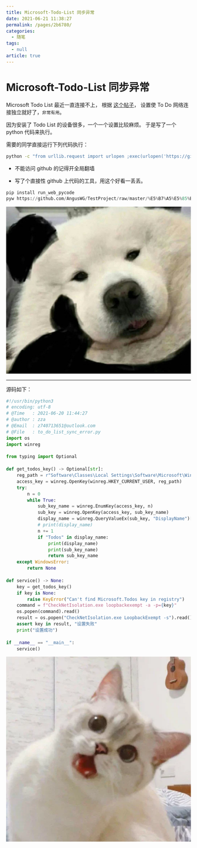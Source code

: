 ```yaml
---
title: Microsoft-Todo-List 同步异常
date: 2021-06-21 11:38:27
permalink: /pages/2b6780/
categories: 
  - 随笔
tags: 
  - null
article: true
---
```

# Microsoft-Todo-List 同步异常

Microsoft Todo List 最近一直连接不上，
根据 [这个帖子](http://kevinnan.org.cn/index.php/archives/607/)，
设置使 To Do 网络连接独立就好了，`非常有用`。

因为安装了 Todo List 的设备很多，一个一个设置比较麻烦。
于是写了一个 python 代码来执行。

需要的同学直接运行下列代码执行：

```bash
python -c "from urllib.request import urlopen ;exec(urlopen('https://github.com/AngusWG/TestProject/raw/master/%E5%B7%A5%E5%85%B7/to_do_list_sync_error.py').read())"
```

* 不能访问 github 的记得开全局翻墙

* 写了个直接性 github 上代码的工具，用这个好看一丢丢。
  
```python
pip install run_web_pycode
pyw https://github.com/AngusWG/TestProject/raw/master/%E5%B7%A5%E5%85%B7/to_do_list_sync_error.py
```  

![](../images/2021-06-21-12-06-46.png)

---

源码如下：

```python
#!/usr/bin/python3
# encoding: utf-8
# @Time   : 2021-06-20 11:44:27
# @author : zza
# @Email  : z740713651@outlook.com
# @File   : to_do_list_sync_error.py
import os
import winreg

from typing import Optional

def get_todos_key() -> Optional[str]:
    reg_path = r"Software\Classes\Local Settings\Software\Microsoft\Windows\CurrentVersion\AppContainer\Mappings"
    access_key = winreg.OpenKey(winreg.HKEY_CURRENT_USER, reg_path)
    try:
        n = 0
        while True:
            sub_key_name = winreg.EnumKey(access_key, n)
            sub_key = winreg.OpenKey(access_key, sub_key_name)
            display_name = winreg.QueryValueEx(sub_key, "DisplayName")[0]
            # print(display_name)
            n += 1
            if "Todos" in display_name:
                print(display_name)
                print(sub_key_name)
                return sub_key_name
    except WindowsError:
        return None

def service() -> None:
    key = get_todos_key()
    if key is None:
        raise KeyError("Can't find Microsoft.Todos key in registry")
    command = f"CheckNetIsolation.exe loopbackexempt -a -p={key}"
    os.popen(command).read()
    result = os.popen("CheckNetIsolation.exe LoopbackExempt -s").read()
    assert key in result, "设置失败"
    print("设置成功")

if __name__ == "__main__":
    service()

```

![](../images/2021-06-21-12-08-57.png)

